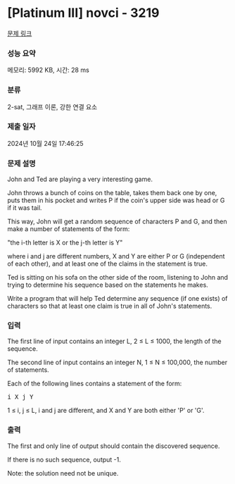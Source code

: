 # [Platinum III] novci - 3219 

[문제 링크](https://www.acmicpc.net/problem/3219) 

### 성능 요약

메모리: 5992 KB, 시간: 28 ms

### 분류

2-sat, 그래프 이론, 강한 연결 요소

### 제출 일자

2024년 10월 24일 17:46:25

### 문제 설명

<p>John and Ted are playing a very interesting game.</p>

<p>John throws a bunch of coins on the table, takes them back one by one, puts them in his pocket and writes P if the coin's upper side was head or G if it was tail.</p>

<p>This way, John will get a random sequence of characters P and G, and then make a number of statements of the form:</p>

<p>"the i-th letter is X or the j-th letter is Y"</p>

<p>where i and j are different numbers, X and Y are either P or G (independent of each other), and at least one of the claims in the statement is true.</p>

<p>Ted is sitting on his sofa on the other side of the room, listening to John and trying to determine his sequence based on the statements he makes.</p>

<p>Write a program that will help Ted determine any sequence (if one exists) of characters so that at least one claim is true in all of John's statements. </p>

### 입력 

 <p>The first line of input contains an integer L, 2 ≤ L ≤ 1000, the length of the sequence.</p>

<p>The second line of input contains an integer N, 1 ≤ N ≤ 100,000, the number of statements.</p>

<p>Each of the following lines contains a statement of the form:</p>

<pre>i X j Y</pre>

<p>1 ≤ i, j ≤ L, i and j are different, and X and Y are both either 'P' or 'G'. </p>

### 출력 

 <p>The first and only line of output should contain the discovered sequence.</p>

<p>If there is no such sequence, output -1.</p>

<p>Note: the solution need not be unique.</p>

